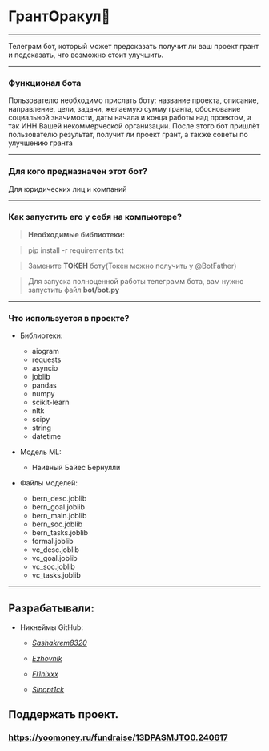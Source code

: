 # ГрантОракул👾
***
Телеграм бот, который может предсказать получит ли ваш проект грант и подсказать, что возможно стоит улучшить.
***
### Функционал бота

Пользователю необходимо прислать боту: название проекта, описание, направление, цели, задачи, желаемую сумму гранта, обоснование социальной значимости, даты начала и конца работы над проектом, а так ИНН Вашей некоммерческой организации. 
После этого бот пришлёт пользователю результат, получит ли проект грант, а также советы по улучшению гранта
***
### Для кого предназначен этот бот?

Для юридических лиц и компаний
***
### Как запустить его у себя на компьютере?
> **Необходимые библиотеки:**

> pip install -r requirements.txt


> Замените **ТОКЕН** боту(Токен можно получить у @BotFather)

> Для запуска полноценной работы телеграмм бота, вам нужно запустить файл **bot/bot.py**
***
### Что используется в проекте?

- Библиотеки:
  - aiogram
  - requests
  - asyncio
  - joblib
  - pandas
  - numpy
  - scikit-learn
  - nltk
  - scipy
  - string
  - datetime
    
- Модель ML:
  - Наивный Байес Бернулли
    
- Файлы моделей:
  - bern_desc.joblib
  - bern_goal.joblib
  - bern_main.joblib
  - bern_soc.joblib
  - bern_tasks.joblib
  - formal.joblib
  - vc_desc.joblib
  - vc_goal.joblib
  - vc_soc.joblib
  - vc_tasks.joblib
***
## Разрабатывали:
- Никнеймы GitHub:
  - [*Sashakrem8320*](https://github.com/Sashakrem8320)
  
  - [*Ezhovnik*](https://github.com/Ezhovnik)

  - [*Fl1nixxx*](https://github.com/Fl1nixxx)

  - [*Sinopt1ck*](https://github.com/Sinopt1ck)
 
## Поддержать проект. 
### https://yoomoney.ru/fundraise/13DPASMJTO0.240617
